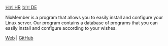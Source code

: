 [🇭🇷 HR](https://github.com/nixmember/nixmember/blob/main/README.md) [🇩🇪 DE](https://github.com/nixmember/nixmember/blob/main/DE.md)

NixMember is a program that allows you to easily install and configure your Linux server. Our program contains a database of programs that you can easily install and configure according to your wishes.

[Web](https://nixmember.github.io) | [GitHub](https://github.com/nixmember)
